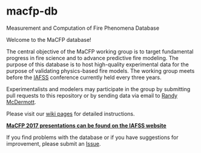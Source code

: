# macfp-db
Measurement and Computation of Fire Phenomena Database

Welcome to the MaCFP database!

The central objective of the MaCFP working group is to target fundamental progress in fire science and to advance predictive fire modeling.  The purpose of this database is to host high-quality experimental data for the purpose of validating physics-based fire models.  The working group meets before the [IAFSS](http://www.iafss.org/) conference currently held every three years.

Experimentalists and modelers may participate in the group by submitting pull requests to this repository or by sending data via email to [Randy McDermott](mailto:randall.mcdermott@nist.gov).

Please visit our [wiki pages](https://github.com/MaCFP/macfp-db/wiki) for detailed instructions.

[**MaCFP 2017 presentations can be found on the IAFSS website**](http://www.iafss.org/macfp/3770-2/)

If you find problems with the database or if you have suggestions for improvement, please submit an [Issue](https://github.com/MaCFP/macfp-db/issues).

